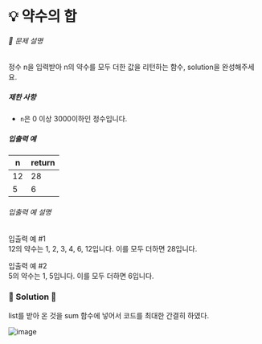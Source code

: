 # 💡 약수의 합
 
###### 📃 문제 설명

정수 n을 입력받아 n의 약수를 모두 더한 값을 리턴하는 함수, solution을 완성해주세요.

##### 제한 사항

- `n`은 0 이상 3000이하인 정수입니다.

##### 입출력 예

| n   | return |
| --- | ------ |
| 12  | 28     |
| 5   | 6      |

###### 입출력 예 설명

입출력 예 #1  
12의 약수는 1, 2, 3, 4, 6, 12입니다. 이를 모두 더하면 28입니다.

입출력 예 #2  
5의 약수는 1, 5입니다. 이를 모두 더하면 6입니다.

### 🔑 Solution 🔑

list를 받아 온 것을 sum 함수에 넣어서 코드를 최대한 간결히 하였다.

![image](https://user-images.githubusercontent.com/116260619/218611648-ba4cce59-d40f-489c-9394-a597608daf50.png)

